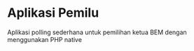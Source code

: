 # Aplikasi Pemilu
Aplikasi polling sederhana untuk pemilihan ketua BEM dengan menggunakan PHP native

